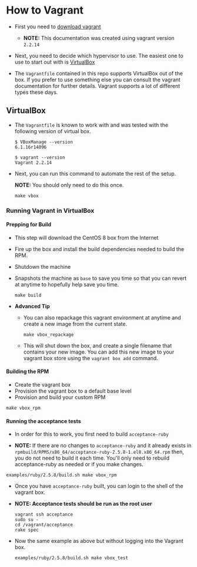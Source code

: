 How to Vagrant
==============

* First you need to [download vagrant](https://www.vagrantup.com/downloads.html)
  * **NOTE:** This documentation was created using vagrant version `2.2.14`

* Next, you need to decide which hypervisor to use. The easiest one to
  use to start out with is [VirtualBox](https://www.virtualbox.org/wiki/Downloads)

* The `Vagrantfile` contained in this repo supports VirtualBox
  out of the box. If you prefer to use something else you can
  consult the vagrant documentation for further details. Vagrant
  supports a lot of different types these days.


## VirtualBox

* The `Vagrantfile` is known to work with and was tested with the following
  version of virtual box.

  ```
  $ VBoxManage --version
  6.1.16r14096
  ```

  ```
  $ vagrant --version
  Vagrant 2.2.14
  ```

* Next, you can run this command to automate the rest of the setup.

  **NOTE:** You should only need to do this once.

  ```
  make vbox
  ```

### Running Vagrant in VirtualBox

#### **Prepping for Build**
  * This step will download the CentOS 8 box from the Internet
  * Fire up the box and install the build dependencies needed
    to build the RPM.
  * Shutdown the machine
  * Snapshots the machine as `base` to save you time so that
    you can revert at anytime to hopefully help save you time.

    ```
    make build
    ```

  * **Advanced Tip**

    * You can also repackage this vagrant environment at anytime and create a new image from the current state.

      ```
      make vbox_repackage
      ```
    * This will shut down the box, and create a single filename that
      contains your new image. You can add this new image to your vagrant
      box store using the `vagrant box add` command.

#### **Building the RPM**
  * Create the vagrant box
  * Provision the vagrant box to a default base level
  * Provision and build your custom RPM

  ```
  make vbox_rpm
  ```


#### **Running the acceptance tests**
  * In order for this to work, you first need to build `acceptance-ruby`

  * **NOTE:** If there are no changes to `acceptance-ruby` and it
    already exists in `rpmbuild/RPMS/x86_64/acceptance-ruby-2.5.8-1.el8.x86_64.rpm`
    then, you do not need to build it each time. You'll only need to
    rebuild acceptance-ruby as needed or if you make changes.

  ```
  examples/ruby/2.5.8/build.sh make vbox_rpm
  ```

  * Once you have `acceptance-ruby` built, you can login to the shell of
    the vagrant box.
  * **NOTE: Acceptance tests should be run as the root user**

    ```
    vagrant ssh acceptance
    sudo su -
    cd /vagrant/acceptance
    rake spec
    ```

  * Now the same example as above but without logging into the Vagrant box.

    ```
    examples/ruby/2.5.8/build.sh make vbox_test
    ```
